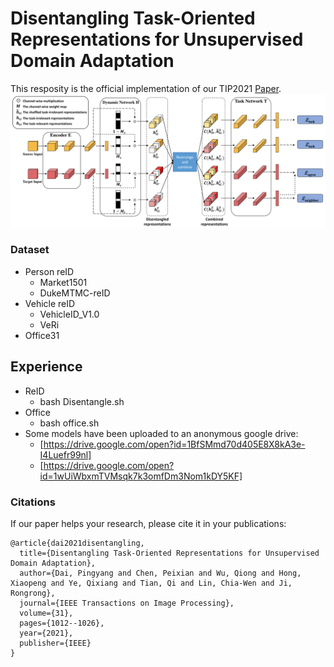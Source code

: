# Disentangling Task-Oriented Representations for Unsupervised Domain Adaptation

This resposity is the official implementation of our TIP2021 [Paper](https://ieeexplore.ieee.org/abstract/document/9662671). 
![network](./network.png)

### Dataset

- Person reID
  - Market1501
  - DukeMTMC-reID
- Vehicle reID
  - VehicleID_V1.0
  - VeRi
- Office31



## Experience

- ReID
  - bash Disentangle.sh
- Office
  - bash office.sh
- Some models have been uploaded to an anonymous google drive:
  * [https://drive.google.com/open?id=1BfSMmd70d405E8X8kA3e-I4Luefr99nl]
  * [https://drive.google.com/open?id=1wUiWbxmTVMsqk7k3omfDm3Nom1kDY5KF]


### Citations
If our paper helps your research, please cite it in your publications:
```
@article{dai2021disentangling,
  title={Disentangling Task-Oriented Representations for Unsupervised Domain Adaptation},
  author={Dai, Pingyang and Chen, Peixian and Wu, Qiong and Hong, Xiaopeng and Ye, Qixiang and Tian, Qi and Lin, Chia-Wen and Ji, Rongrong},
  journal={IEEE Transactions on Image Processing},
  volume={31},
  pages={1012--1026},
  year={2021},
  publisher={IEEE}
}
```
